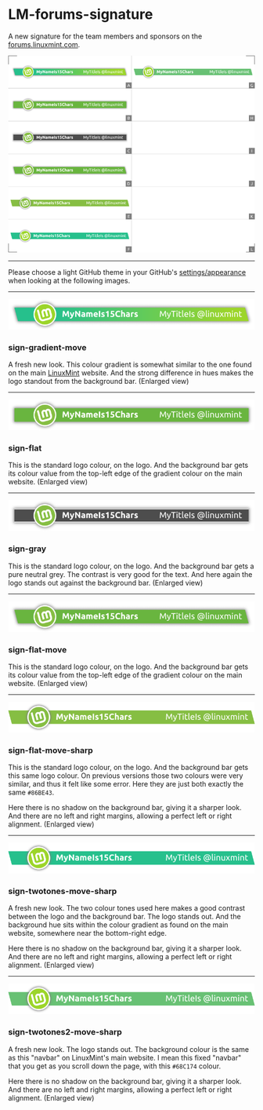 # LM-forums-signature

A new signature for the team members and sponsors on the [forums.linuxmint.com](https://forums.linuxmint.com).  

![preview](preview.png)

------

Please choose a light GitHub theme in your GitHub's [settings/appearance](https://github.com/settings/appearance) when looking at the following images.

------

![](sign-gradient-move-2X.png)
### sign-gradient-move
A fresh new look. This colour gradient is somewhat similar to the one found on the main [LinuxMint](https://linuxmint.com/) website. And the strong difference in hues makes the logo standout from the background bar. (Enlarged view)

------

![](sign-flat-2X.png)
### sign-flat
This is the standard logo colour, on the logo. And the background bar gets its colour value from the top-left edge of the gradient colour on the main website. (Enlarged view)

------

![](sign-gray-2X.png)
### sign-gray
This is the standard logo colour, on the logo. And the background bar gets a pure neutral grey. The contrast is very good for the text. And here again the logo stands out against the background bar. (Enlarged view)

------

![](sign-flat-move-2X.png)
### sign-flat-move
This is the standard logo colour, on the logo. And the background bar gets its colour value from the top-left edge of the gradient colour on the main website. (Enlarged view)

------

![](sign-flat-move-sharp-2X.png)
### sign-flat-move-sharp
This is the standard logo colour, on the logo. And the background bar gets this same logo colour. On previous versions those two colours were very similar, and thus it felt like some error. Here they are just both exactly the same `#86BE43`.

Here there is no shadow on the background bar, giving it a sharper look. And there are no left and right margins, allowing a perfect left or right alignment. (Enlarged view)

------

![](sign-twotones-move-sharp-2X.png)
### sign-twotones-move-sharp
A fresh new look. The two colour tones used here makes a good contrast between the logo and the background bar. The logo stands out. And the background hue sits within the colour gradient as found on the main website, somewhere near the bottom-right edge.

Here there is no shadow on the background bar, giving it a sharper look. And there are no left and right margins, allowing a perfect left or right alignment. (Enlarged view)

------

![](sign-twotones2-move-sharp-2X.png)
### sign-twotones2-move-sharp
A fresh new look. The logo stands out. The background colour is the same as this "navbar" on LinuxMint's main website. I mean this fixed "navbar" that you get as you scroll down the page, with this `#68C174` colour.

Here there is no shadow on the background bar, giving it a sharper look. And there are no left and right margins, allowing a perfect left or right alignment. (Enlarged view)